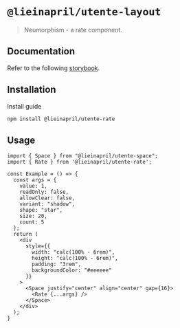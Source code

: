 # `@lieinapril/utente-layout`

> Neumorphism - a rate component.

## Documentation

Refer to the following [storybook](https://lordono.github.io/utente/).

## Installation

Install guide

```bash
npm install @lieinapril/utente-rate
```

## Usage

```JSX
import { Space } from "@lieinapril/utente-space";
import { Rate } from '@lieinapril/utente-rate';

const Example = () => {
  const args = {
    value: 1,
    readOnly: false,
    allowClear: false,
    variant: "shadow",
    shape: "star",
    size: 20,
    count: 5
  };
  return (
    <div
      style={{
        width: "calc(100% - 6rem)",
        height: "calc(100% - 6rem)",
        padding: "3rem",
        backgroundColor: "#eeeeee"
      }}
    >
      <Space justify="center" align="center" gap={16}>
        <Rate {...args} />
      </Space>
    </div>
  );
}
```

